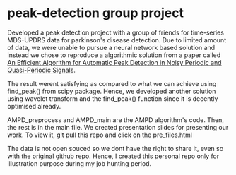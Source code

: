 # peak-detection group project

Developed a peak detection project with a group of friends for time-series MDS-UPDRS data for parkinson's disease detection. Due to limited amount of data, 
we were unable to pursue a neural network based solution and instead we chose to reproduce a algorithmic solution from a paper called
[An Efficient Algorithm for Automatic Peak Detection in Noisy Periodic and Quasi-Periodic Signals](https://www.mdpi.com/1999-4893/5/4/588).   

The result werent satisfying as compared to what we can achieve using find_peak() from scipy package. Hence, we developed another solution using wavelet transform and the find_peak() function 
since it is decently optimised already.   

AMPD_preprocess and AMPD_main are the AMPD algorithm's code. Then, the rest is in the main file. We created presentation slides for presenting our work. To view it, 
git pull this repo and click on the pre_files.html   

The data is not open souced so we dont have the right to share it, even so with the original github repo. Hence, I created this personal repo only for illustration purpose during my job hunting period.    
